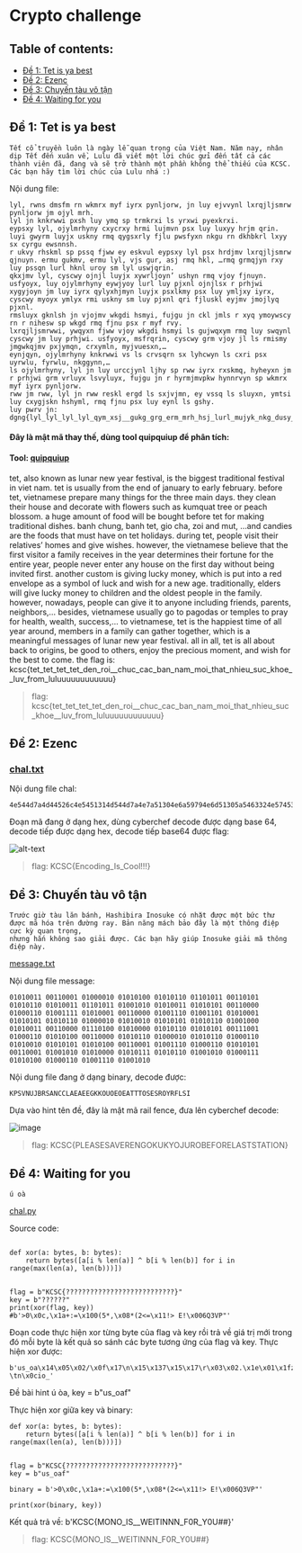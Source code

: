 # Crypto challenge

## Table of contents:
* [Đề 1: Tet is ya best](#de-1-tet-is-ya-best)
* [Đề 2: Ezenc](#de-2-ezenc)
* [Đề 3: Chuyến tàu vô tận ](#de-3-chuyen-tau-vo-tan)
* [Đề 4: Waiting for you](#de-4-waiting-for-you)

## Đề 1: Tet is ya best
```
Tết cổ truyền luôn là ngày lễ quan trọng của Việt Nam. Năm nay, nhân dịp Tết đến xuân về, Lulu đã viết một lời chúc gửi đến tất cả các thành viên đã, đang và sẽ trở thành một phần không thể thiếu của KCSC. Các bạn hãy tìm lời chúc của Lulu nhá :)
```

Nội dung file: 

```
lyl, rwns dmsfm rn wkmrx myf iyrx pynljorw, jn luy ejvvynl lxrqjljsmrw pynljorw jm ojyl mrh.
lyl jn knkrwwi pxsh luy ymq sp trmkrxi ls yrxwi pyexkrxi. 
eypsxy lyl, ojylmrhyny cxycrxy hrmi lujmvn psx luy luxyy hrjm qrin. 
luyi gwyrm luyjx uskny rmq qygsxrly fjlu pwsfyxn nkgu rn dkhbkrl lxyy sx cyrgu ewsnnsh. 
r ukvy rhskml sp pssq fjww ey eskvul eypsxy lyl psx hrdjmv lxrqjljsmrw qjnuyn. ermu gukmv, ermu lyl, vjs gur, asj rmq hkl, …rmq grmqjyn rxy luy pssqn lurl hknl uroy sm lyl uswjqrin.
qkxjmv lyl, cyscwy ojnjl luyjx xywrljoyn’ ushyn rmq vjoy fjnuyn. 
usfyoyx, luy ojylmrhyny eywjyoy lurl luy pjxnl ojnjlsx r prhjwi xygyjoyn jm luy iyrx qylyxhjmyn luyjx psxlkmy psx luy ymljxy iyrx, cyscwy myoyx ymlyx rmi uskny sm luy pjxnl qri fjluskl eyjmv jmojlyq pjxnl. 
rmsluyx gknlsh jn vjojmv wkgdi hsmyi, fujgu jn ckl jmls r xyq ymoywscy rn r nihesw sp wkgd rmq fjnu psx r myf rvy. 
lxrqjljsmrwwi, ywqyxn fjww vjoy wkgdi hsmyi ls gujwqxym rmq luy swqynl cyscwy jm luy prhjwi. usfyoyx, msfrqrin, cyscwy grm vjoy jl ls rmismy jmgwkqjmv pxjymqn, crxymln, myjvuesxn,… 
eynjqyn, ojylmrhyny knkrwwi vs ls crvsqrn sx lyhcwyn ls cxri psx uyrwlu, fyrwlu, nkggynn,… 
ls ojylmrhyny, lyl jn luy urccjynl ljhy sp rww iyrx rxskmq, hyheyxn jm r prhjwi grm vrluyx lsvyluyx, fujgu jn r hyrmjmvpkw hynnrvyn sp wkmrx myf iyrx pynljorw. 
rww jm rww, lyl jn rww reskl ergd ls sxjvjmn, ey vssq ls sluyxn, ymtsi luy cxygjskn hshyml, rmq fjnu psx luy eynl ls gshy.
luy pwrv jn: dgng{lyl_lyl_lyl_lyl_qym_xsj__gukg_grg_erm_mrh_hsj_lurl_mujyk_nkg_dusy__wko_pxsh_wkwkkkkkkkkkkkk}

```
#### Đây là mật mã thay thế, dùng tool quipquiup để phân tích:
#### Tool: [quipquiup](https://quipqiup.com/)

tet, also known as lunar new year festival, is the biggest traditional festival in viet nam. tet is usually from the end of january to early february. before tet, vietnamese prepare many things for the three main days. they clean their house and decorate with flowers such as kumquat tree or peach blossom. a huge amount of food will be bought before tet for making traditional dishes. banh chung, banh tet, gio cha, zoi and mut, …and candies are the foods that must have on tet holidays. during tet, people visit their relatives’ homes and give wishes. however, the vietnamese believe that the first visitor a family receives in the year determines their fortune for the entire year, people never enter any house on the first day without being invited first. another custom is giving lucky money, which is put into a red envelope as a symbol of luck and wish for a new age. traditionally, elders will give lucky money to children and the oldest people in the family. however, nowadays, people can give it to anyone including friends, parents, neighbors,… besides, vietnamese usually go to pagodas or temples to pray for health, wealth, success,… to vietnamese, tet is the happiest time of all year around, members in a family can gather together, which is a meaningful messages of lunar new year festival. all in all, tet is all about back to origins, be good to others, enjoy the precious moment, and wish for the best to come. the flag is: kcsc{tet_tet_tet_tet_den_roi__chuc_cac_ban_nam_moi_that_nhieu_suc_khoe__luv_from_luluuuuuuuuuuuu}



>flag: kcsc{tet_tet_tet_tet_den_roi__chuc_cac_ban_nam_moi_that_nhieu_suc_khoe__luv_from_luluuuuuuuuuuuu}

## Đề 2: Ezenc

### [chal.txt](https://github.com/manhhuy2002/hello-world/blob/main/chal.txt)

Nội dung file chal:

```
4e544d7a4d44526c4e5451314d544d7a4e7a51304e6a59794e6d51305a5463324e5745304e7a5a6a4e7a553159544d784d7a6b305954597a4d7a457a4f5451304e6a497a4d6a4d354e7a4d304f54557a4e4455324f4459324e54457a5a444e6b

```

Đoạn mã đang ở dạng hex, dùng cyberchef decode được dạng base 64, decode tiếp được dạng hex, decode tiếp base64 được flag:

![alt-text](https://github.com/manhhuy2002/hello-world/blob/main/enzc.jpg)

>flag: KCSC{Encoding_Is_Cool!!!}


## Đề 3: Chuyến tàu vô tận

```
Trước giờ tàu lăn bánh, Hashibira Inosuke có nhặt được một bức thư được mã hóa trên đường ray. Bản năng mách bảo đây là một thông điệp cực kỳ quan trọng,
nhưng hắn không sao giải được. Các bạn hãy giúp Inosuke giải mã thông điệp này.

```

[message.txt](https://bcm.kcslab.asia/files/6c8821149270512d8eec40e2d3925230/message.txt?token=eyJ1c2VyX2lkIjo0MiwidGVhbV9pZCI6bnVsbCwiZmlsZV9pZCI6MjF9.Y9Nz6A.d-gjurlsGleWTM0P6EwuUOZsWX8)

Nội dung file message:
```
01010011 00110001 01000010 01010100 01010110 01101011 00110101 01010110 01010011 01101011 01001010 01010011 01010101 00110000 01000110 01001111 01010001 00110000 01001110 01001101 01010001 01010101 01010110 01000010 01010010 01010101 01010110 01001000 01010011 00110000 01110100 01010000 01010110 01010101 00111001 01000110 01010100 00110000 01010110 01000010 01010110 01000110 01010010 01010101 01010100 00110001 01001110 01000110 01010101 00110001 01001010 01010000 01010111 01010110 01001010 01000111 01010100 01000110 01001110 01001010
```
Nội dung file đang ở dạng binary, decode được: 

```
KPSVNUJBRSANCCLAEAEEGKKOUOEOEATTTOSESROYRFLSI
```
Dựa vào hint tên đề, đây là mật mã rail fence, đưa lên cyberchef decode:

![image](https://github.com/manhhuy2002/hello-world/blob/main/train.jpg)



>flag: KCSC{PLEASESAVERENGOKUKYOJUROBEFORELASTSTATION}

## Đề 4: Waiting for you

```
ú oà
```

[chal.py](https://bcm.kcslab.asia/files/2ccbf8d07cb891d9189ada78c3d57996/chal.py?token=eyJ1c2VyX2lkIjo0MiwidGVhbV9pZCI6bnVsbCwiZmlsZV9pZCI6NDd9.Y9N5Qg.ntzXVKodHBFaD3FsPXIwArvIblY)

Source code: 

```

def xor(a: bytes, b: bytes):
    return bytes([a[i % len(a)] ^ b[i % len(b)] for i in range(max(len(a), len(b)))])


flag = b"KCSC{???????????????????????????}"
key = b"??????"
print(xor(flag, key))
#b'>0\x0c,\x1a+:=\x100(5*,\x08*(2<=\x11!> E!\x006Q3VP"'

```
Đoạn code thực hiện xor từng byte của flag và key rồi trả về giá trị mới trong đó mỗi byte là kết quả so sánh các byte tương ứng của flag và key.
Thực hiện xor được: 

```
b'us_oa\x14\x05\x02/\x0f\x17\n\x15\x137\x15\x17\r\x03\x02.\x1e\x01\x1fz\x1e?\tn\x0cio_'

```
Đề bài hint ú òa, key = b"us_oaf"

Thực hiện xor giữa key và binary: 

```
def xor(a: bytes, b: bytes):
    return bytes([a[i % len(a)] ^ b[i % len(b)] for i in range(max(len(a), len(b)))])


flag = b"KCSC{???????????????????????????}"
key = b"us_oaf"

binary = b'>0\x0c,\x1a+:=\x100(5*,\x08*(2<=\x11!> E!\x006Q3VP"'

print(xor(binary, key))

```
Kết quả trả về: b'KCSC{MONO_IS__WEITINNN_F0R_Y0U##}'

>flag: KCSC{MONO_IS__WEITINNN_F0R_Y0U##}


